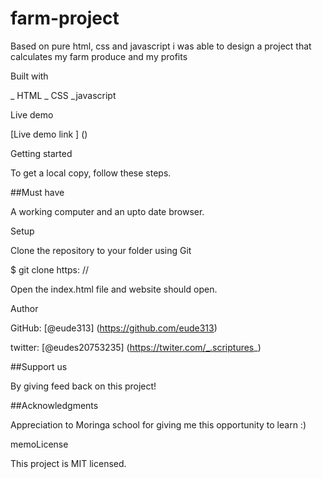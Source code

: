 # farm-project

Based on pure html, css and javascript i was able to design a project that calculates my farm produce and my profits

Built with

_ HTML _ CSS _javascript

Live demo

[Live demo link ] ()

Getting started

To get a local copy, follow these steps.

##Must have

A working computer and an upto date browser.

Setup

Clone the repository to your folder using Git

$ git clone https: //

Open the index.html file and website should open.

Author

GitHub: [@eude313] (https://github.com/eude313)

twitter: [@eudes20753235] (https://twiter.com/_.scriptures_)

##Support us

By giving feed back on this project!

##Acknowledgments

Appreciation to Moringa school for giving me this opportunity to learn :)

memoLicense

This project is MIT licensed.
